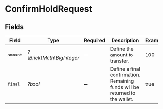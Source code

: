 # ConfirmHoldRequest


## Fields

| Field                                                                        | Type                                                                         | Required                                                                     | Description                                                                  | Example                                                                      |
| ---------------------------------------------------------------------------- | ---------------------------------------------------------------------------- | ---------------------------------------------------------------------------- | ---------------------------------------------------------------------------- | ---------------------------------------------------------------------------- |
| `amount`                                                                     | *?\Brick\Math\BigInteger*                                                    | :heavy_minus_sign:                                                           | Define the amount to transfer.                                               | 100                                                                          |
| `final`                                                                      | *?bool*                                                                      | :heavy_minus_sign:                                                           | Define a final confirmation. Remaining funds will be returned to the wallet. | true                                                                         |
